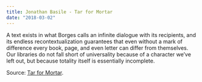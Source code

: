 ```yaml
---
title: Jonathan Basile - Tar for Mortar
date: "2018-03-02"
---
```


A text  exists  in what Borges calls an infinite dialogue with its recipients, and its  endless  recontextualization  guarantees that  even  without  a  mark of difference every book, page, and even letter can differ from themselves. Our libraries do not fall short of universality because of a character we’ve left out, but because totality itself is essentially incomplete.

Source: [Tar for Mortar](http://library.oapen.org/viewer/web/viewer.html?file=/bitstream/handle/20.500.12657/25433/1004662.pdf).